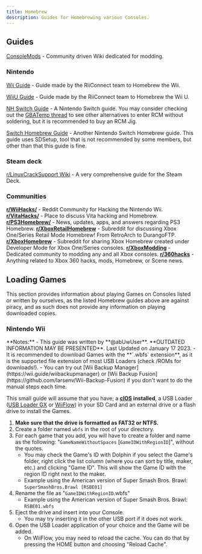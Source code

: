 ```yaml
---
title: Homebrew
description: Guides for Homebrewing various Consoles.
---
```


<h2>Guides</h2>

[ConsoleMods](https://consolemods.org/) - Community driven Wiki dedicated for modding.

### Nintendo

[Wii Guide](https://wii.guide) - Guide made by the RiiConnect team to Homebrew the Wii.

[WiiU Guide](https://wiiu.hacks.guide/) - Guide made by the RiiConnect team to Homebrew the Wii U.

[NH Switch Guide](https://nh-server.github.io/switch-guide/) - A Nintendo Switch guide. You may consider checking out the [GBATemp thread](https://gbatemp.net/threads/the-ultimate-list-of-mods-to-enter-rcm.502145/) to see other alternatives to enter RCM without soldering, but it is recommended to buy an RCM Jig.

[Switch Homebrew Guide](https://switch.homebrew.guide/) - Another Nintendo Switch Homebrew guide. This guide uses SDSetup, tool that is not recommended by some members, but other than that this guide is fine.

### Steam deck
[r/LinuxCrackSupport Wiki](https://www.reddit.com/r/LinuxCrackSupport/wiki/index/steamdeck/) - A very comprehensive guide for the Steam Deck.

### Communities

**[r/WiiHacks/](https://www.reddit.com/r/WiiHacks/)** - Reddit Community for Hacking the Nintendo Wii.
**[r/VitaHacks/](https://www.reddit.com/r/vitahacks/)** - Place to discuss Vita hacking and Homebrew.
**[r/PS3Homebrew/](https://www.reddit.com/r/ps3homebrew/)** - News, updates, apps, and answers regarding PS3 Homebrew.
**[r/XboxRetailHomebrew](https://www.reddit.com/r/XboxRetailHomebrew/)** - Subreddit for discussing Xbox One/Series Retail Mode Homebrew! From RetroArch to DurangoFTP.
**[r/XboxHomebrew](https://www.reddit.com/r/XboxHomebrew/)** - Subreddit for sharing Xbox Homebrew created under Developer Mode for Xbox One/Series consoles.
**[r/XboxModding](https://www.reddit.com/r/XboxModding/)** - Dedicated community to modding any and all Xbox consoles.
**[r/360hacks](https://www.reddit.com/r/360hacks/)** - Anything related to Xbox 360 hacks, mods, Homebrew, or Scene news.

## Loading Games
This section provides information about playing Games on Consoles listed or written by ourselves, as the listed Homebrew guides above are against piracy, and as such does not provide any information on playing downloaded copies.

<h3>Nintendo Wii</h3>
**Notes:**
- This guide was written by **@abUwUser**. **OUTDATED INFORMATION MAY BE PRESENTED**. Last Updated on January 17 2023.
- It is recommended to download Games with the **`.wbfs` extension**, as it is the supported file extension of most USB Loaders (check /ROMs for downloads!). 
- You can try out [Wii Backup Manager](https://wii.guide/wiibackupmanager) or [Wii Backup Fusion](https://github.com/larsenv/Wii-Backup-Fusion) if you don't want to do the manual steps each time.

This small guide will assume that you have; a **[cIOS](https://wii.guide/cios) installed**, a USB Loader ([USB Loader GX](https://wii.guide/usbloadergx) or [WiiFlow](https://wii.guide/wiiflow)) in your SD Card and an external drive or a flash drive to install the Games.

1. **Make sure that the drive is formatted as FAT32 or NTFS.**
2. Create a folder named `wbfs` in the root of your directory.
3. For each game that you add, you will have to create a folder and name as the following: "`GameNameWithoutSpaces` [`GameIDWithRegionID`]", without the quotes.
    - You may check the Game's ID with Dolphin if you select the Game's folder, right click the list column (where you can sort by title, maker, etc.) and clicking "Game ID". This will show the Game ID with the region ID right next to the maker.
    - Example using the American version of Super Smash Bros. Brawl: `SuperSmashBros.Brawl [RSBE01]`
4. Rename the file as "`GameIDWithRegionID`.wbfs"
    - Example using the American version of Super Smash Bros. Brawl: `RSBE01.wbfs`
5. Eject the drive and insert into your Console.
    - You may try inserting it in the other USB port if it does not work.
6. Open the USB Loader application of your choice and the Game will be added.
    - On WiiFlow, you may need to reload the cache. You can do that by pressing the HOME button and choosing "Reload Cache".
